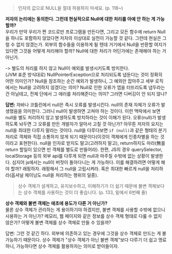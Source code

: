 > 인자의 값으로 NULL을 절대 허용하지 마세요. (p. 118~)

**저자의 논리에는 동의한다. 그런데 현실적으로 Null에 대한 처리를 아예 안 하는 게 가능할까?**  
우리가 만약 우리가 짠 코드로만 프로그램을 만든다면, 그리고 모든 함수에 return Null을 하나도 포함하지 않았다면 저자의 이상대로 실천이 가능할 것 같다. 그런데 현실은 그럴 수 없지 않겠는가. 외부의 함수들을 이용하게 될 텐데 거기에서 Null을 반환할 여지가 있다면 그것을 어떻게 처리해야 할까? Null에 대한 처리가 어딘가에는 존재해야 하는 거 아닌가.

-> 별도의 처리를 하지 않고 Null이 예외를 발생시키도록 방치한다.  
(JVM 표준 방식대로) NullPointerException으로 처리되도록 냅둔다는 것이 정확히 어떤 의미인가? Null을 참조하는 순간 예외가 발생하니, 그 예외만 잡아주고 세부 로직에서는 Null을 고려하지 않겠다는 의미? Null로 인한 오류가 앱을 터뜨리도록 냅두라는 건 아닐테고, 전체 단에서 그 에러를 처리해준다는 의미? 그러면 디버깅이 안 되지 않나?

**답변:** 자바나 코틀린에서 null은 즉시 오류를 발생시킨다. null의 존재 자체가 오류가 발생했음을 의미한다. 그러니 null이 발생하면 고쳐야 하는 것이다. 이런 맥락에서 보면 null을 별도 처리하지 않고 발생하도록 방치하라는 것이 이해가 된다. 오류(null)가 발생하도록 놔두면 그 오류를 만든 개발자가 알아서 고칠 것 아닌가? 아무튼 저자의 요지는 null을 최대한 다루지 말라는 것이다. null을 다루다보면 ```if (null)```과 같은 형태의 분기 처리로 객체와 직접 소통하지 않게 되기 때문이다(이것이 객체에게 인종차별을 하는 것이라고 표현한다). null을 인자로 받지도 말고(고려하지 말고), return하지도 마라(無를 return 할일이 있으면 빈 객체를 별도로 만들어라). 한편, JS의 경우 querySelector, localStorage 등의 외부 api를 다루게 되면 null과 마주칠 수밖에 없는 상황이 발생한다. 심지어 js에서는 null이 버젓이 돌아다니는 게 가능하다. 이를 해결하려면 어떻게 해야 할까? 래핑하자. 래핑해서 그 null을 고립시켜라. 혹은 최대한 빠르게 null을 처리하라(옵셔널 체이닝도 null을 처리하는 행위의 일종).

> 상수 객체가 설계하고, 유지보수하고, 이해하기가 더 쉽기 때문에 불변 객체보다는 상수 객체를 사용하는 것이 더 좋습니다. (p. 133, 밑에서 6번째 줄)

**상수 객체와 불변 객체는 애초에 용도가 다른 거 아닌가?**  
물론 상수 객체가 관리하는 게 용이하기야 하겠지만, 불변 객체를 사용할 수밖에 없으니 사용하는 거 아닌가? 메모리, 웹 페이지와 같은 정보를 상수 객체 형태로 다룰 수 없지 않은가? 어떻게 불변 객체를 상수 객체로 만들 수 있을까?

답변: 그런 것 같긴 하다. 외부에 의존하고 있는 경우에 그것을 상수 객체로 만드는 게 불가능하기 때문이다. 상수 객체가 "상수 객체가 아닌 불변 객체"보다 다루기 더 쉽고 명료하니, 가능하다면 상수 객체를 활용하자는 의미로 받아들이자.